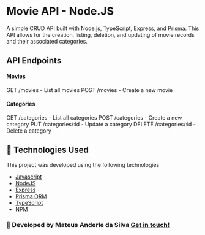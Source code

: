 # Movie API - Node.JS

A simple CRUD API built with Node.js, TypeScript, Express, and Prisma. This API allows for the creation, listing, deletion, and updating of movie records and their associated categories.

## API Endpoints

#### Movies

GET /movies - List all movies
POST /movies - Create a new movie

#### Categories

GET /categories - List all categories
POST /categories - Create a new category
PUT /categories/:id - Update a category
DELETE /categories/:id - Delete a category

## :page_facing_up: Technologies Used

This project was developed using the following technologies

- [Javascript](https://developer.mozilla.org/pt-BR/docs/Web/JavaScript)
- [NodeJS](https://nodejs.org/en/)
- [Express](https://expressjs.com/)
- [Prisma ORM](https://www.prisma.io/)
- [TypeScript](https://www.typescriptlang.org/)
- [NPM](https://www.npmjs.com/)

### :rocket: Developed by Mateus Anderle da Silva [Get in touch!](https://www.linkedin.com/in/mateus-anderle/)
